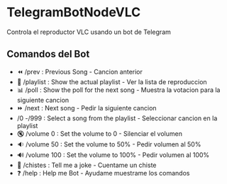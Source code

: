 # TelegramBotNodeVLC
Controla el reproductor VLC usando un bot de Telegram

## Comandos del Bot
* ⏪ /prev : Previous Song - Cancion anterior
* 🎵 /playlist : Show the actual playlist - Ver la lista de reproduccion
* 📊 /poll : Show the poll for the next song - Muestra la votacion para la siguiente cancion
* ⏩ /next : Next song - Pedir la siguiente cancion
* /0 -/999 : Select a song from the playlist - Seleccionar cancion en la playlist
* 🔇 /volume 0 : Set the volume to 0 - Silenciar el volumen
* 🔉 /volume 50 : Set the volume to 50% - Pedir volumen al 50%
* 🔊 /volume 100 : Set the volume to 100% - Pedir volumen al 100%
* 💬 /chistes : Tell me a joke - Cuentame un chiste
* ❓ /help : Help me Bot - Ayudame muestrame los comandos
